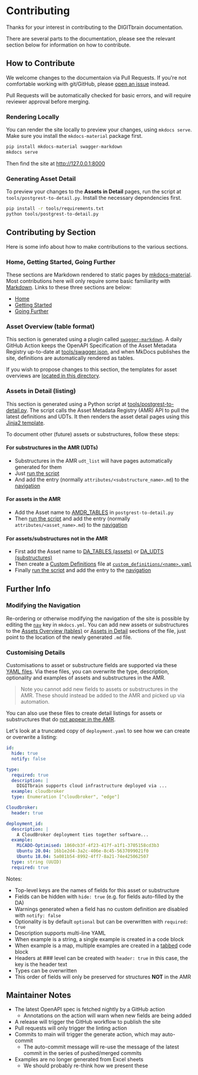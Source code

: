 # Contributing

Thanks for your interest in contributing to the DIGITbrain documentation.

There are several parts to the documentation, please see the relevant section
below for information on how to contribute.

## How to Contribute

We welcome changes to the documentaion via Pull Requests. If you're not comfortable
working with git/GitHub, please [open an issue](https://github.com/DIGITbrain/digitbrain.github.io/issues/new) instead.

Pull Requests will be automatically checked for basic errors, and will require reviewer approval before merging.

### Rendering Locally

You can render the site locally to preview your changes, using `mkdocs serve`. Make sure you
install the `mkdocs-material` package first.
```bash
pip install mkdocs-material swagger-markdown
mkdocs serve

```

Then find the site at http://127.0.0.1:8000

### Generating Asset Detail

To preview your changes to the **Assets in Detail** pages, run the script at
`tools/postgrest-to-detail.py`. Install the necessary dependencies first.

```bash
pip install -r tools/requirements.txt
python tools/postgrest-to-detail.py

```

## Contributing by Section

Here is some info about how to make contributions to the various sections.

### Home, Getting Started, Going Further

These sections are Markdown rendered to static pages by [mkdocs-material](https://squidfunk.github.io/mkdocs-material/).
Most contributions here will only require some basic familiarity with [Markdown](https://www.markdownguide.org/getting-started/).
Links to these three sections are below:

- [Home](https://github.com/DIGITbrain/digitbrain.github.io/blob/main/docs/index.md)
- [Getting Started](https://github.com/DIGITbrain/digitbrain.github.io/tree/main/docs/start)
- [Going Further](https://github.com/DIGITbrain/digitbrain.github.io/tree/main/docs/adv)


### Asset Overview (table format)

This section is generated using a plugin called [`swagger-markdown`](https://github.com/batiste/swagger-markdown).
A daily GitHub Action keeps the OpenAPI Specification of the Asset Metadata Registry up-to-date
at [tools/swagger.json](https://github.com/DIGITbrain/digitbrain.github.io/blob/main/tools/swagger.json),
and when MkDocs publishes the site, definitions are automatically rendered as tables.

If you wish to propose changes to this section, the templates for asset overviews are
[located in this directory](https://github.com/DIGITbrain/digitbrain.github.io/tree/main/docs/tables).

### Assets in Detail (listing)

This section is generated using a Python script at
[tools/postgrest-to-detail.py](https://github.com/DIGITbrain/digitbrain.github.io/blob/main/tools/postgrest-to-detail.py).
The script calls the Asset Metadata Registry (AMR) API to pull the latest definitions and UDTs. It then renders the asset detail
pages using this [Jinja2 template](https://github.com/DIGITbrain/digitbrain.github.io/blob/main/tools/jinja_templates/docspage.md.j2).

To document other (future) assets or substructures, follow these steps:

#### For substructures in the AMR (UDTs)

- Substructures in the AMR `udt_list` will have pages automatically generated for them
- Just [run the script](#generating-asset-detail)
- And add the entry (normally `attributes/<substructure_name>.md`) to the [navigation](#modifying-the-navigation)

#### For assets in the AMR

- Add the Asset name to [AMDR_TABLES](https://github.com/DIGITbrain/digitbrain.github.io/blob/bad026a265034608b90cd875482479e0c1430638/tools/postgrest-to-detail.py#L20) in `postgrest-to-detail.py`
- Then [run the script](#generating-asset-detail) and add the entry (normally `attributes/<asset_name>.md`) to the [navigation](#modifying-the-navigation)

#### For assets/substructures not in the AMR

- First add the Asset name to [DA_TABLES (assets)](https://github.com/DIGITbrain/digitbrain.github.io/blob/bad026a265034608b90cd875482479e0c1430638/tools/postgrest-to-detail.py#L27) or [DA_UDTS (substructures)](https://github.com/DIGITbrain/digitbrain.github.io/blob/bad026a265034608b90cd875482479e0c1430638/tools/postgrest-to-detail.py#L28)
- Then create a [Custom Definitions](#customising-details) file at [`custom_definitions/<name>.yaml`](https://github.com/DIGITbrain/digitbrain.github.io/tree/main/docs/custom_definitions)
- Finally [run the script](#generating-asset-detail) and add the entry to the [navigation](#modifying-the-navigation)

## Further Info

### Modifying the Navigation

Re-ordering or otherwise modifying the navigation of the site is possible by editing
the [`nav`](https://github.com/DIGITbrain/digitbrain.github.io/blob/bad026a265034608b90cd875482479e0c1430638/mkdocs.yml#L19)
key in `mkdocs.yml`. You can add new assets or substructures to the
[Assets Overview (tables)](https://github.com/DIGITbrain/digitbrain.github.io/blob/bad026a265034608b90cd875482479e0c1430638/mkdocs.yml#L55)
or [Assets in Detail](https://github.com/DIGITbrain/digitbrain.github.io/blob/bad026a265034608b90cd875482479e0c1430638/mkdocs.yml#L33)
sections of the file, just point to the location of the newly generated `.md` file.

### Customising Details

Customisations to asset or substructure fields are supported via these
[YAML files](https://github.com/DIGITbrain/digitbrain.github.io/tree/main/docs/custom_definitions).
Via these files, you can overwrite the type, description, optionality and examples of assets
and substructures in the AMR.

> Note you cannot add new fields to assets or substructures in the AMR. These should instead be
> added to the AMR and picked up via automation.

You can also use these files to create detail listings for assets or substructures that do
[not appear in the AMR](#for-assetssubstructures-not-in-the-amr).

Let's look at a truncated copy of `deployment.yaml` to see how we can create or overwrite a listing:

```yaml
id:
  hide: true
  notify: false

type:
  required: true
  description: |
    DIGITbrain supports cloud infrastructure deployed via ...
  example: cloudbroker
  type: Enumeration ["cloudbroker", "edge"]

Cloudbroker:
  header: true

deployment_id:
  description: |
    A CloudBroker deployment ties together software...
  example:
    MiCADO-Optimised: 1860cb3f-4f23-417f-a1f1-3705158cd3b3
    Ubuntu 20.04: 16b1e2d4-3a2c-406e-8c45-5637099021f0
    Ubuntu 18.04: 5a081b54-8992-4ff7-8a21-74e425062507
  type: string (UUID)
  required: true
```

Notes:
- Top-level keys are the names of fields for this asset or substructure
- Fields can be hidden with `hide: true` (e.g. for fields auto-filled by the DA)
- Warnings generated when a field has no custom definition are disabled with `notify: false`
- Optionality is by default `optional` but can be overwritten with `required: true`
- Description supports multi-line YAML
- When example is a string, a single example is created in a code block
- When example is a map, multiple examples are created in a [tabbed](https://facelessuser.github.io/pymdown-extensions/extensions/tabbed/) code block
- Headers at ### level can be created with `header: true` in this case, the key is the header text
- Types can be overwritten
- This order of fields will only be preserved for structures **NOT** in the AMR

## Maintainer Notes

- The latest OpenAPI spec is fetched nightly by a GitHub action
  - Annotations on the action will warn when new fields are being added
- A release will trigger the GitHub workflow to publish the site
- Pull requests will only trigger the linting action
- Commits to main will trigger the generate action, which may auto-commit
  - The auto-commit message will re-use the message of the latest
    commit in the series of pushed/merged commits
- Examples are no longer generated from Excel sheets
  - We should probably re-think how we present these